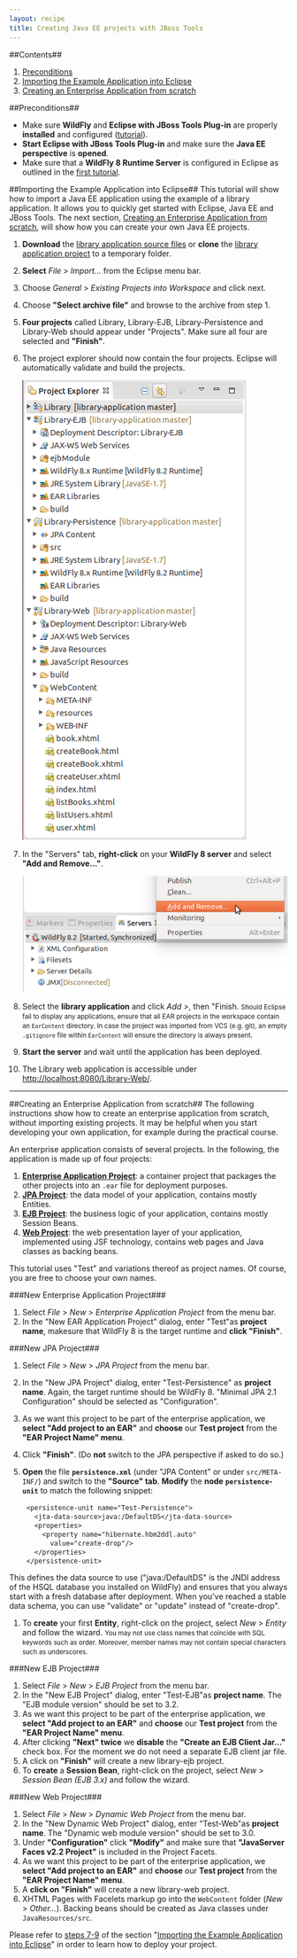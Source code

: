 ```yaml
---
layout: recipe
title: Creating Java EE projects with JBoss Tools
---
```

 
##Contents##

1. [Preconditions](#precond)
1. [Importing the Example Application into Eclipse](#import)
1. [Creating an Enterprise Application from scratch](#create)

##<a id="precond" name="precond" />Preconditions##
* Make sure **WildFly** and **Eclipse with JBoss Tools Plug-in** are properly **installed** and configured ([tutorial](010_tutorial_jboss_setup.html)).
* **Start Eclipse with JBoss Tools Plug-in** and make sure the **Java EE perspective** is **opened**.
* Make sure that a **WildFly 8 Runtime Server** is configured in Eclipse as outlined in the [first tutorial](010_tutorial_jboss_setup.html).

##<a id="import" name="import" />Importing the Example Application into Eclipse##
This tutorial will show how to import a Java EE application using the example of a library application. It allows you to quickly get started with Eclipse, Java EE and JBoss Tools. The next section, [Creating an Enterprise Application from scratch](#create), will show how you can create your own Java EE projects.

1. **Download** the [library application source files](https://github.com/wwu-pi/library-application/archive/master.zip) or **clone** the [library application project](https://github.com/wwu-pi/library-application/) to a temporary folder.
1. **Select** *File* > *Import...* from the Eclipse menu bar.
1. Choose *General* > *Existing Projects into Workspace* and click next.
1. Choose **"Select archive file"** and browse to the archive from step 1.
1. **Four projects** called Library, Library-EJB, Library-Persistence and Library-Web should appear under "Projects". Make sure all four are selected and **"Finish"**.
1. The project explorer should now contain the four projects. Eclipse will automatically validate and build the projects.

    ![](images/library_projects.png)

1. <a id="import-deploy" name="import-deploy" />In the "Servers" tab, **right-click** on your **WildFly 8 server** and select **"Add and Remove..."**.

    ![](images/library_add.png)

1. Select the **library application** and click *Add >*, then "Finish. <small>Should Eclipse fail to display any applications, ensure that all EAR projects in the workspace contain an ``EarContent`` directory. In case the project was imported from VCS (e.g. git), an empty ``.gitignore`` file within ``EarContent`` will ensure the directory is always present.</small>
1. **Start the server** and wait until the application has been deployed.
1. The Library web application is accessible under [http://localhost:8080/Library-Web/](http://localhost:8080/Library-Web/).

---

##<a id="create" name="create" />Creating an Enterprise Application from scratch##
The following instructions show how to create an enterprise application from scratch, without importing existing projects. It may be helpful when you start developing your own application, for example during the practical course.

An enterprise application consists of several projects. In the following, the application is made up of four projects:

1. [**Enterprise Application Project**](#create-ear): a container project that packages the other projects into an ``.ear`` file for deployment purposes.
1. [**JPA Project**](#create-jpa): the data model of your application, contains mostly Entities.
1. [**EJB Project**](#create-ejb): the business logic of your application, contains mostly Session Beans.
1. [**Web Project**](#create-web): the web presentation layer of your application, implemented using JSF technology, contains web pages and Java classes as backing beans.

This tutorial uses "Test" and variations thereof as project names. Of course, you are free to choose your own names.

###<a id="create-ear" name="create-ear" />New Enterprise Application Project### 
1. Select *File* > *New* > *Enterprise Application Project* from the menu bar.
1. In the "New EAR Application Project" dialog, enter "Test"as **project name**, makesure that WildFly 8 is the target runtime and **click "Finish"**.

###<a id="create-jpa" name="create-jpa" />New JPA Project### 
1. Select *File* > *New* > *JPA Project* from the menu bar.
1. In the "New JPA Project" dialog, enter "Test-Persistence" as **project name**. Again, the target runtime should be WildFly 8. "Minimal JPA 2.1 Configuration" should be selected as "Configuration".
1. As we want this project to be part of the enterprise application, we **select "Add project to an EAR"** and **choose** our **Test project** from the **"EAR Project Name" menu**.
1. Click **"Finish"**. (Do **not** switch to the JPA perspective if asked to do so.)
1. **Open** the file **``persistence.xml``** (under "JPA Content" or under ``src/META-INF/``) and switch to the **"Source" tab**. **Modify** the **node** **``persistence-unit``** to match the following snippet:

        <persistence-unit name="Test-Persistence">
          <jta-data-source>java:/DefaultDS</jta-data-source>
          <properties>
            <property name="hibernate.hbm2ddl.auto"
              value="create-drop"/>
          </properties>
        </persistence-unit>

This defines the data source to use ("java:/DefaultDS" is the JNDI address of the HSQL database you installed on WildFly) and ensures that you always start with a fresh database after deployment. When you've reached a stable data schema, you can use "validate" or "update" instead of "create-drop".
1. To **create** your first **Entity**, right-click on the project, select *New* > *Entity* and follow the wizard. <small>You may not use class names that coincide with SQL keywords such as order. Moreover, member names may not contain special characters such as underscores.</small>

###<a id="create-ejb" name="create-ejb" />New EJB Project### 
1. Select *File* > *New* > *EJB Project* from the menu bar.
1. In the "New EJB Project" dialog, enter&nbsp;"Test-EJB"as **project name**. The "EJB module version" should be set to 3.2.
1. As we want this project to be part of the enterprise application, we **select "Add project to an EAR"** and **choose** our **Test project** from the **"EAR Project Name" menu**.
1. After clicking **"Next" twice** we **disable** the **"Create an EJB Client Jar..."** check box. For the moment we do not need a separate EJB client jar file.
1. A click on **"Finish"** will create a new library-ejb project.
1. To **create** a **Session Bean**, right-click on the project, select *New* > *Session Bean (EJB 3.x)* and follow the wizard.

###<a id="create-web" name="create-web" />New Web Project### 
1. Select *File* > *New* > *Dynamic Web Project* from the menu bar.
1. In the "New Dynamic Web Project" dialog, enter "Test-Web"as **project name**. The "Dynamic web module version" should be set to 3.0.
1. Under **"Configuration"** click **"Modify"** and make sure that **"JavaServer Faces v2.2 Project"** is included in the Project Facets.
1. As we want this project to be part of the enterprise application, we **select "Add project to an EAR"** and **choose** our **Test project** from the **"EAR Project Name" menu**.
1. A **click on "Finish"** will create a new library-web project.
1. XHTML Pages with Facelets markup go into the ``WebContent`` folder (*New* > *Other...*). Backing beans should be created as Java classes under ``JavaResources/src``.

Please refer to [steps 7-9](#import-deploy) of the section "[Importing the Example Application into Eclipse](#import-deploy)" in order to learn how to deploy your project.
